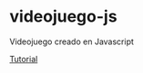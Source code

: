 videojuego-js
=============

Videojuego creado en Javascript

[Tutorial](http://www.adictosaltrabajo.com/tutoriales/tutoriales.php?pagina=VideojuegoHTML5Javascript)
